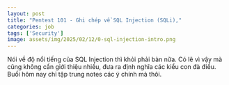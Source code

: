 ```yaml
---
layout: post
title: "Pentest 101 - Ghi chép về SQL Injection (SQLi),"
categories: job
tags: ['Security']
image: assets/img/2025/02/12/0-sql-injection-intro.png
---
```


Nói về độ nổi tiếng của SQL Injection thì khỏi phải bàn nữa. Có lẽ vì vậy mà cũng không cần giới thiệu nhiều, đưa ra định nghĩa các kiểu con đà điểu. Buổi hôm nay chỉ tập trung notes các ý chính mà thôi.
 